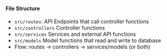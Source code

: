 
#### File Structure
- ```src/routes```: API Endpoints that call controller functions
- ```src/controllers``` Controller functions
- ```src/services``` Services and external API functions 
- ```src/models``` Model functions that read and write to database 
- Flow: routes -> controllers -> services/models (or both)

